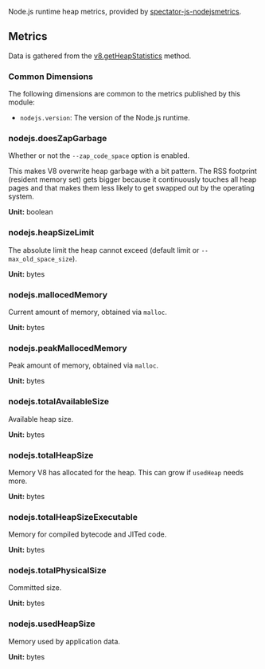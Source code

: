 
Node.js runtime heap metrics, provided by [spectator-js-nodejsmetrics](../usage.md#spectator-js-nodejsmetrics).

## Metrics

Data is gathered from the [v8.getHeapStatistics] method.

[v8.getHeapStatistics]: https://nodejs.org/api/v8.html#v8_v8_getheapstatistics

### Common Dimensions

The following dimensions are common to the metrics published by this module:

* `nodejs.version`: The version of the Node.js runtime.

### nodejs.doesZapGarbage

Whether or not the `--zap_code_space` option is enabled.

This makes V8 overwrite heap garbage with a bit pattern. The RSS footprint (resident memory set)
gets bigger because it continuously touches all heap pages and that makes them less likely to get
swapped out by the operating system.

**Unit:** boolean

### nodejs.heapSizeLimit

The absolute limit the heap cannot exceed (default limit or `--max_old_space_size`).

**Unit:** bytes

### nodejs.mallocedMemory

Current amount of memory, obtained via `malloc`.

**Unit:** bytes

### nodejs.peakMallocedMemory

Peak amount of memory, obtained via `malloc`.

**Unit:** bytes

### nodejs.totalAvailableSize

Available heap size.

**Unit:** bytes

### nodejs.totalHeapSize

Memory V8 has allocated for the heap. This can grow if `usedHeap` needs more.

**Unit:** bytes

### nodejs.totalHeapSizeExecutable

Memory for compiled bytecode and JITed code.

**Unit:** bytes

### nodejs.totalPhysicalSize

Committed size.

**Unit:** bytes

### nodejs.usedHeapSize

Memory used by application data.

**Unit:** bytes

